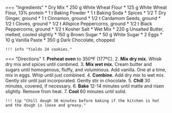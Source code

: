 === "Ingredients"
    * Dry Mix
        * 250 g White Wheat Flour
        * 125 g White Wheat Flour, 13% protein
        * 1 t Baking Powder
        * 1 t Baking Soda
    * Spices
        * 1/2 T Dry Ginger, ground
        * 1 t Cinnamon, ground
        * 1/2 t Cardamom Seeds, ground
        * 1/2 t Cloves, ground
        * 1/2 t Allspice Peppercorns, ground
        * 1/2 t Black Peppercorns, ground
        * 1/2 t Kosher Salt
    * Wet Mix
        * 220 g Unsalted Butter, melted, cooled slightly
        * 150 g Brown Sugar
        * 50 g White Sugar
        * 2 Eggs
        * 10 g Vanilla Paste
        * 350 g Dark Chocolate, chopped

    !!! info "Yields 24 cookies."

=== "Directions"
    1. **Preheat oven** to 350ºF (177ºC).
    2. **Mix dry mix.** Whisk dry mix and spices until combined.
    3. **Mix wet mix.** Cream butter and sugars until homogenous, fluffy, and voluminous. Add vanilla. One at a time, mix in eggs. Whip until just combined.
    4. **Combine.** Add dry mix to wet mix. Gently stir until just incorporated. Gently stir in chocolate.
    5. **Chill** 30 minutes, covered, if necessary.
    6. **Bake** 12-14 minutes until matte and risen slightly. Remove from heat.
    7. **Cool** 60 minutes until solid.

    !!! tip "Chill dough 30 minutes before baking if the kitchen is hot and the dough is loose and greasy."

[^1]:
    Adarme, Adrianna. ["Chai Masala Chocolate Chip Cookies."](https://www.acozykitchen.com/chai-chocolate-chip-cookies#wprm-recipe-container-38047) *A Cozy Kitchen.* 19 October 2017.
[^2]:
    Mostrom, Lindsay. ["The Best Soft Chocolate Chip Cookies."](https://pinchofyum.com/the-best-soft-chocolate-chip-cookies) *Pinch of Yum.* 11 May 2015.

